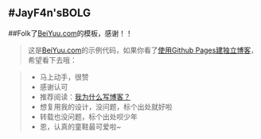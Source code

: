 
#JayF4n'sBOLG
---------
##Folk了[BeiYuu.com](http://beiyuu.com)的模板，感谢！！

> 这是[BeiYuu.com](http://beiyuu.com)的示例代码，如果你看了[使用Github Pages建独立博客](http://beiyuu.com/github-pages/)，希望看下去哦：

> * 马上动手，很赞
> * 感谢认可
> * 推荐阅读：[我为什么写博客？](http://beiyuu.com/why-blog/)
> * 想复用我的设计，没问题，标个出处就好啦
> * 转载也没问题，标个出处呗少年
> * 恩，认真的童鞋最可爱啦~

